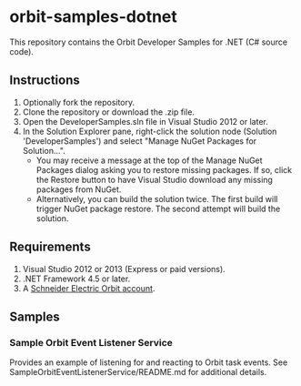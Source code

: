 # orbit-samples-dotnet

This repository contains the Orbit Developer Samples for .NET (C# source code).

## Instructions
1. Optionally fork the repository.
2. Clone the repository or download the .zip file.
3. Open the DeveloperSamples.sln file in Visual Studio 2012 or later.
4. In the Solution Explorer pane, right-click the solution node (Solution 'DeveloperSamples') and select "Manage NuGet Packages for Solution...".
	- You may receive a message at the top of the Manage NuGet Packages dialog asking you to restore missing packages. If so, click the Restore button to have Visual Studio download any missing packages from NuGet.
	- Alternatively, you can build the solution twice. The first build will trigger NuGet package restore. The second attempt will build the solution.

## Requirements
1. Visual Studio 2012 or 2013 (Express or paid versions).
2. .NET Framework 4.5 or later.
3. A <a href="https://infrastructurecommunity.schneider-electric.com/community/products/orbit">Schneider Electric Orbit account</a>.

## Samples

### Sample Orbit Event Listener Service
Provides an example of listening for and reacting to Orbit task events. See SampleOrbitEventListenerService/README.md for additional details.
